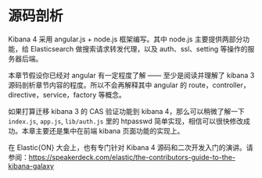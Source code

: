 # 源码剖析

Kibana 4 采用 angular.js + node.js 框架编写。其中 node.js 主要提供两部分功能，给 Elasticsearch 做搜索请求转发代理，以及 auth、ssl、setting 等操作的服务器后端。

本章节假设你已经对 angular 有一定程度了解 —— 至少是阅读并理解了 kibana 3 源码剖析章节内容的程度。所以不会再解释其中 angular 的 route，controller，directive，service，factory 等概念。

如果打算迁移 kibana 3 的 CAS 验证功能到 kibana 4，那么可以稍微了解一下 `index.js`, `app.js`, `lib/auth.js` 里的 htpasswd 简单实现，相信可以很快修改成功。本章主要还是集中在前端 kibana 页面功能的实现上。

在 Elastic{ON} 大会上，也有专门针对 Kibana 4 源码和二次开发入门的演讲。请参阅：<https://speakerdeck.com/elastic/the-contributors-guide-to-the-kibana-galaxy>
